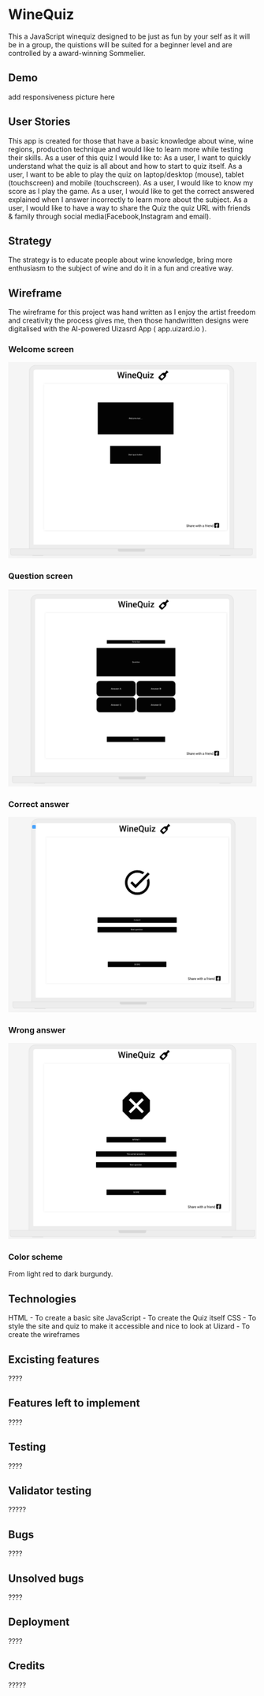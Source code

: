 # WineQuiz

This a JavaScript winequiz designed to be just as fun by your self as it will be in a group, the quistions will be suited for a beginner level and are controlled by a award-winning Sommelier.

## Demo
add responsiveness picture here

## User Stories
This app is created for those that have a basic knowledge about wine, wine regions, production technique and would like to learn more while testing their skills.
As a user of this quiz I would like to:
As a user, I want to quickly understand what the quiz is all about and how to start to quiz itself.
As a user, I want to be able to play the quiz on laptop/desktop (mouse), tablet (touchscreen) and mobile (touchscreen).
As a user, I would like to know my score as I play the game.
As a user, I would like to get the correct answered explained when I answer incorrectly to learn more about the subject.
As a user, I would like to have a way to share the Quiz the quiz URL with friends & family through social media(Facebook,Instagram and email).

## Strategy
The strategy is to educate people about wine knowledge, bring more enthusiasm to the subject of wine and do it in a fun and creative way.

## Wireframe
The wireframe for this project was hand written as I enjoy the artist freedom and creativity the process gives me, then those handwritten designs were digitalised with the AI-powered Uizasrd App ( app.uizard.io ).

### Welcome screen
![Alt text](assets/images/winequiz-welcome.png)

### Question screen
![Alt text](assets/images/winequiz-question.png)

### Correct answer
![Alt text](assets/images/winequiz-correct.png)

### Wrong answer
![Alt text](assets/images/winequiz-wrong.png)

### Color scheme
From light red to dark burgundy.

## Technologies
HTML - To create a basic site
JavaScript - To create the Quiz itself
CSS - To style the site and quiz to make it accessible and nice to look at
Uizard - To create the wireframes

## Excisting features
????
## Features left to implement
????

## Testing
????
## Validator testing
?????

## Bugs
????
## Unsolved bugs
????

## Deployment
????

## Credits
?????